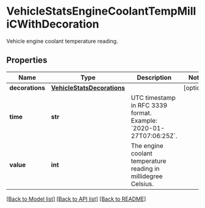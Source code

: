 # VehicleStatsEngineCoolantTempMilliCWithDecoration

Vehicle engine coolant temperature reading.
## Properties
Name | Type | Description | Notes
------------ | ------------- | ------------- | -------------
**decorations** | [**VehicleStatsDecorations**](VehicleStatsDecorations.md) |  | [optional] 
**time** | **str** | UTC timestamp in RFC 3339 format. Example: &#x60;2020-01-27T07:06:25Z&#x60;. | 
**value** | **int** | The engine coolant temperature reading in millidegree Celsius. | 

[[Back to Model list]](../README.md#documentation-for-models) [[Back to API list]](../README.md#documentation-for-api-endpoints) [[Back to README]](../README.md)


